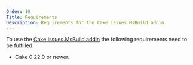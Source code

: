 ```yaml
---
Order: 10
Title: Requirements
Description: Requirements for the Cake.Issues.MsBuild addin.
---
```

To use the [Cake.Issues.MsBuild addin] the following requirements need to be fulfilled:

* Cake 0.22.0 or newer.

[Cake.Issues.MsBuild addin]: https://www.nuget.org/packages/Cake.Issues.MsBuild